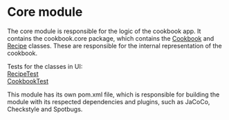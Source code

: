 # Core module

The core module is responsible for the logic of the cookbook app. It contains the cookbook.core package, which contains the [Cookbook](/cookbook-project/core/src/main/java/cookbook/core/Cookbook.java) and [Recipe](/cookbook-project/core/src/main/java/cookbook/core/Recipe.java) classes. These are responsible for the internal representation of the cookbook.  

Tests for the classes in UI:  
[RecipeTest](/gr2322/cookbook-project/core/src/test/java/cookbook/core/RecipeTest.java)  
[CookbookTest](/gr2322/cookbook-project/core/src/test/java/cookbook/core/CookbookTest.java)

This module has its own pom.xml file, which is responsible for building the module with its respected dependencies and plugins, such as JaCoCo, Checkstyle and Spotbugs.




